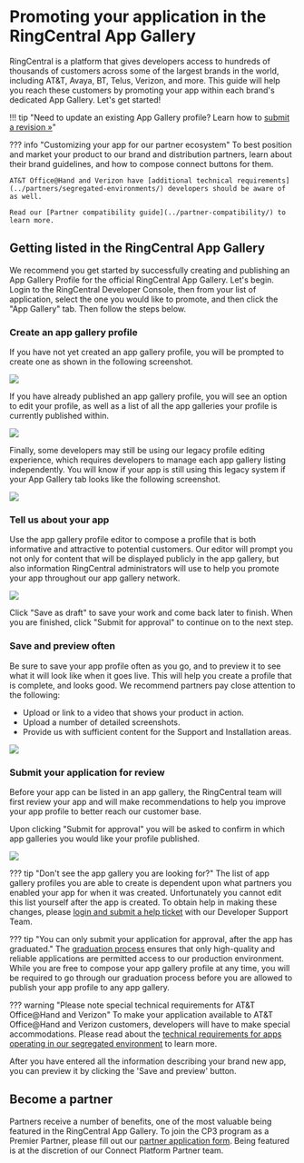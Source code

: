 # Promoting your application in the RingCentral App Gallery

RingCentral is a platform that gives developers access to hundreds of thousands of customers across some of the largest brands in the world, including AT&T, Avaya, BT, Telus, Verizon, and more. This guide will help you reach these customers by promoting your app within each brand's dedicated App Gallery. Let's get started!

!!! tip "Need to update an existing App Gallery profile? Learn how to [submit a revision &raquo;](../update-profile/)"

??? info "Customizing your app for our partner ecosystem"
    To best position and market your product to our brand and distribution partners, learn about their brand guidelines, and how to compose connect buttons for them.
    
    AT&T Office@Hand and Verizon have [additional technical requirements](../partners/segregated-environments/) developers should be aware of as well.
    
    Read our [Partner compatibility guide](../partner-compatibility/) to learn more.

## Getting listed in the RingCentral App Gallery

We recommend you get started by successfully creating and publishing an App Gallery Profile for the official RingCentral App Gallery. Let's begin. Login to the RingCentral Developer Console, then from your list of application, select the one you would like to promote, and then click the "App Gallery" tab. Then follow the steps below. 

### Create an app gallery profile

If you have not yet created an app gallery profile, you will be prompted to create one as shown in the following screenshot.

<img class="img-fluid mx-auto d-block" src="../promote-1a.png" style="max-width: 500px">

If you have already published an app gallery profile, you will see an option to edit your profile, as well as a list of all the app galleries your profile is currently published within.

<img class="img-fluid mx-auto d-block" src="../promote-1b.png" style="max-width: 500px">

Finally, some developers may still be using our legacy profile editing experience, which requires developers to manage each app gallery listing independently. You will know if your app is still using this legacy system if your App Gallery tab looks like the following screenshot.

<img class="img-fluid mx-auto d-block" src="../promote-1.png" style="max-width: 400px">

### Tell us about your app

Use the app gallery profile editor to compose a profile that is both informative and attractive to potential customers. Our editor will prompt you not only for content that will be displayed publicly in the app gallery, but also information RingCentral administrators will use to help you promote your app throughout our app gallery network. 

<img class="img-fluid mx-auto d-block" src="../promote-2.png" style="max-width: 500px">

Click "Save as draft" to save your work and come back later to finish. When you are finished, click "Submit for approval" to continue on to the next step. 

### Save and preview often

Be sure to save your app profile often as you go, and to preview it to see what it will look like when it goes live. This will help you create a profile that is complete, and looks good. We recommend partners pay close attention to the following:

* Upload or link to a video that shows your product in action.
* Upload a number of detailed screenshots.
* Provide us with sufficient content for the Support and Installation areas. 

<img class="img-fluid mx-auto d-block" src="../promote-4.png" style="max-width: 500px">

### Submit your application for review

Before your app can be listed in an app gallery, the RingCentral team will first review your app and will make recommendations to help you improve your app profile to better reach our customer base.

Upon clicking "Submit for approval" you will be asked to confirm in which app galleries you would like your profile published.

<img class="img-fluid mx-auto d-block" src="../promote-3.png" style="max-width: 500px">

??? tip "Don't see the app gallery you are looking for?"
    The list of app gallery profiles you are able to create is dependent upon what partners you enabled your app for when it was created. Unfortunately you cannot edit this list yourself after the app is created. To obtain help in making these changes, please [login and submit a help ticket](https://developers.ringcentral.com/support/create-case) with our Developer Support Team.

??? tip "You can only submit your application for approval, after the app has graduated."
    The [graduation process](../production/) ensures that only high-quality and reliable applications are permitted access to our production environment. While you are free to compose your app gallery profile at any time, you will be required to go through our graduation process before you are allowed to publish your app profile to any app gallery.

??? warning "Please note special technical requirements for AT&T Office@Hand and Verizon"
    To make your application available to AT&T Office@Hand and Verizon customers, developers will have to make special accommodations. Please read about the [technical requirements for apps operating in our segregated environment](../partners/segregated-environments/) to learn more. 

After you have entered all the information describing your brand new app, you can preview it by clicking the 'Save and preview' button.

## Become a partner

Partners receive a number of benefits, one of the most valuable being featured in the RingCentral App Gallery. To join the CP3 program as a Premier Partner, please fill out our [partner application form](https://www.ringcentral.com/partner/isvagentform.html). Being featured is at the discretion of our Connect Platform Partner team.

<!--
??? info "Reference: App Gallery Fields"
    | Field Name | Description |
    |------------|-------------|
    | Application Name  | The name of your app as you wish it to appear in the directory. This may be different from the app name in the Developer Portal. |
    | Free or Paid  | How does your application make money? This information will be displayed publicly. |
    | Get App URL  | Choose between accessing the app directly from within the App Gallery (common for bots), or provide a URL at which someone can download/access your application.  |
    | Publisher  | The name of the publisher as it will appear on the profile.  |
    | Publisher Website | The URL to link the publisher's name to. |
    | Supported By | The name of the entity providing support for the plugin. This is often the same as the publisher.  |
    | Supported By Website | The URL to link the supported by's name to.  |
    | Short Description | Text that will appear on the Overview tab, above the screenshots as a headline. Please limit to a sentence or two at most. |
    | Long Description | Large block of text that will appear on the Overview tab below the screenshots. This field supports markdown. |
    | System Requirement | A list of requirements that will be displayed on the Overview tab in the sidebare. |
    | App Type | The RingCentral product this application extends or provides value to. This field will help your app get discovered by the right people. |
    | App Category | Select the category or categories you want your application to be listed in. |
    | Publish Date | The date of publication. You may also select a date in the future to schedule the app profile's publication in the Gallery. |
    | Installation | A large block text that will appear in the Installation tab if any text is provided. This field supports markdown. |
    | Resource Links | Add as many links as you would like. These links will be displayed in the sidebar of the Overview tab. |
    | App Logo | Upload versions of your application's logo. |
    | App Screenshots | Upload screenshots of your application. |
    | App Video | Specify an embed URL to render a playable video on the app's profile. |
    | Support Email | The email address to direct support inquiries to. |
    | Support Phone | A phone number to direct support inquiries to. |
    | Support Time | Enter in the time's your support team is available. |
    | Support Request URL | If your system support help tickets, or form-based support inquiries, provide the URL to that form. |
    | Document URL | The URL to your application's documentation. |
    | Community URL | The URL to your application's support community or forums. |
    | Wiki URL | The URL to your application's online documentation portal/wiki. |
-->
